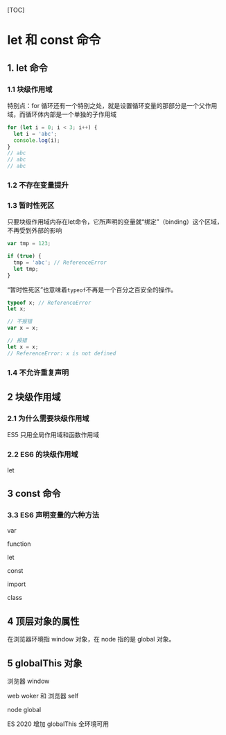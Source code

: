 [TOC]

# let 和 const 命令

## 1. let 命令

### 1.1 块级作用域

特别点：for 循环还有一个特别之处，就是设置循环变量的那部分是一个父作用域，而循环体内部是一个单独的子作用域

```js
for (let i = 0; i < 3; i++) {
  let i = 'abc';
  console.log(i);
}
// abc
// abc
// abc
```

### 1.2 不存在变量提升

### 1.3 暂时性死区

只要块级作用域内存在let命令，它所声明的变量就“绑定”（binding）这个区域，不再受到外部的影响

```js
var tmp = 123;

if (true) {
  tmp = 'abc'; // ReferenceError
  let tmp;
}
```

“暂时性死区”也意味着`typeof`不再是一个百分之百安全的操作。

```js
typeof x; // ReferenceError
let x;
```

```js
// 不报错
var x = x;

// 报错
let x = x;
// ReferenceError: x is not defined
```

### 1.4 不允许重复声明

## 2 块级作用域

### 2.1 为什么需要块级作用域

ES5 只用全局作用域和函数作用域

### 2.2 ES6 的块级作用域

let 

## 3 const 命令

### 3.3 ES6 声明变量的六种方法

var

function

let

const

import

class

## 4 顶层对象的属性

在浏览器环境指 window 对象，在 node 指的是 global 对象。

## 5 globalThis 对象

浏览器 window

web woker 和 浏览器     self

node  global

ES 2020 增加 globalThis 全环境可用





